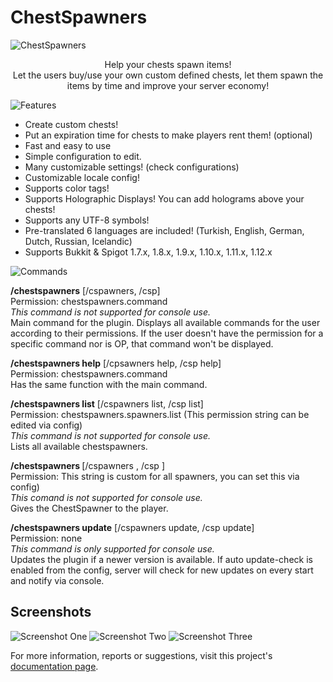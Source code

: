 # ChestSpawners

![ChestSpawners](https://proxy.spigotmc.org/f2b1f55a2ad3d732a554f33ed1fb9bf26cf73c8e?url=http%3A%2F%2Fi.imgur.com%2FqACCyzj.png)
<p align="center">
  Help your chests spawn items!<br>
  Let the users buy/use your own custom defined chests, let them spawn the items by time and improve your server economy!</p>

![Features](https://proxy.spigotmc.org/075ea6c1f05c9a4ed6d33ba18dd5b15ff00b86a6?url=http%3A%2F%2Fi.imgur.com%2FFIrF0ux.png)
- Create custom chests!
- Put an expiration time for chests to make players rent them! (optional)
- Fast and easy to use
- Simple configuration to edit.
- Many customizable settings! (check configurations)
- Customizable locale config!
- Supports color tags!
- Supports Holographic Displays! You can add holograms above your chests!
- Supports any UTF-8 symbols!
- Pre-translated 6 languages are included! (Turkish, English, German, Dutch, Russian, Icelandic)
- Supports Bukkit & Spigot 1.7.x, 1.8.x, 1.9.x, 1.10.x, 1.11.x, 1.12.x

![Commands](https://proxy.spigotmc.org/ea6d9fb6cde48b34897694b2ab2d2574b587ddea?url=http%3A%2F%2Fi.imgur.com%2FxDB9qwt.png)

**/chestspawners** [/cspawners, /csp]<br>
Permission: chestspawners.command<br>
_This command is not supported for console use._<br>
Main command for the plugin. Displays all available commands for the user according to their permissions. If the user doesn't have the permission for a specific command nor is OP, that command won't be displayed.<br>

**/chestspawners help** [/cpsawners help, /csp help]<br>
Permission: chestspawners.command<br>
Has the same function with the main command.<br>

**/chestspawners list** [/cspawners list, /csp list]<br>
Permission: chestspawners.spawners.list (This permission string can be edited via config)<br>
_This command is not supported for console use._<br>
Lists all available chestspawners.<br>

**/chestspawners <chestname>** [/cspawners <chestname>, /csp <chestname>]<br>
Permission: This string is custom for all spawners, you can set this via config)<br>
_This comand is not supported for console use._<br>
Gives the ChestSpawner to the player.<br>

**/chestspawners update** [/cspawners update, /csp update]<br>
Permission: none<br>
_This command is only supported for console use._<br>
Updates the plugin if a newer version is available. If auto update-check is enabled from the config, server will check for new updates on every start and notify via console.<br>

## Screenshots

![Screenshot One](https://proxy.spigotmc.org/97b8167a18eec83fb54cab423c208b79adc3b4be?url=https%3A%2F%2Fi.imgur.com%2FsXKt6lJ.png)
![Screenshot Two](https://proxy.spigotmc.org/d5ccc32de9f1ecfd30486be4f59794d150e7e874?url=https%3A%2F%2Fi.imgur.com%2FGJXS9Zj.png)
![Screenshot Three](https://proxy.spigotmc.org/c21b00d539eb6232c52add1ff72987bca4b5c203?url=https%3A%2F%2Fi.imgur.com%2FZzDcPP1.png)

For more information, reports or suggestions, visit this project's [documentation page](https://dev.bukkit.org/projects/chestspawners/pages/main).

